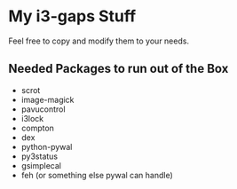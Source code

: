 # My i3-gaps Stuff

Feel free to copy and modify them to your needs.

## Needed Packages to run out of the Box

* scrot
* image-magick
* pavucontrol
* i3lock
* compton
* dex
* python-pywal
* py3status
* gsimplecal
* feh (or something else pywal can handle)

